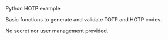 Python HOTP example

Basic functions to generate and validate TOTP and HOTP codes.

No secret nor user management provided.